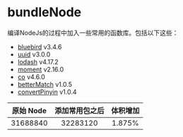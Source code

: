 # bundleNode

编译NodeJs的过程中加入一些常用的函数库。包括以下这些：

- [bluebird](https://github.com/petkaantonov/bluebird) v3.4.6
- [uuid](https://github.com/kelektiv/node-uuid) v3.0.0
- [lodash](https://github.com/lodash/lodash) v4.17.2
- [moment](https://github.com/moment/moment/) v2.16.0
- [co](https://github.com/tj/co.git) v4.6.0
- [betterMatch](https://github.com/tosone/betterMatch) v1.0.5
- [convertPinyin](https://github.com/tosone/convertPinyin) v1.0.4

|原始 Node|添加常用包之后|体积增加|
|:-------:|:----------:|:---:|
|31688840|32283120|1.875%|

